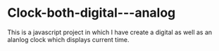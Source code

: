 # Clock-both-digital---analog

This is a javascript project in which I have create a digital as well as an alanlog clock which displays current time.

